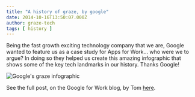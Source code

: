 ```yaml
---
title: "A history of graze, by google"
date: 2014-10-16T13:50:07.000Z
author: graze-tech
tags: [ history ]
---
```


Being the fast growth exciting technology company that we are, Google wanted to feature us as a case study for Apps for Work... who were we to argue? In doing so they helped us create this amazing infographic that shows some of the key tech landmarks in our history. Thanks Google!

![Google's graze infographic](http://2.bp.blogspot.com/-KgYqVzvxXbw/VC6Bw3zcd_I/AAAAAAAAC0Q/r9_4TV5l2IU/s1600/how-graze-grew-infographic-2.png)

See the full post, on the Google for Work blog, by Tom [here](http://googleforwork.blogspot.co.uk/2014/10/how-snack-aficionados-graze-grew-with.html).
